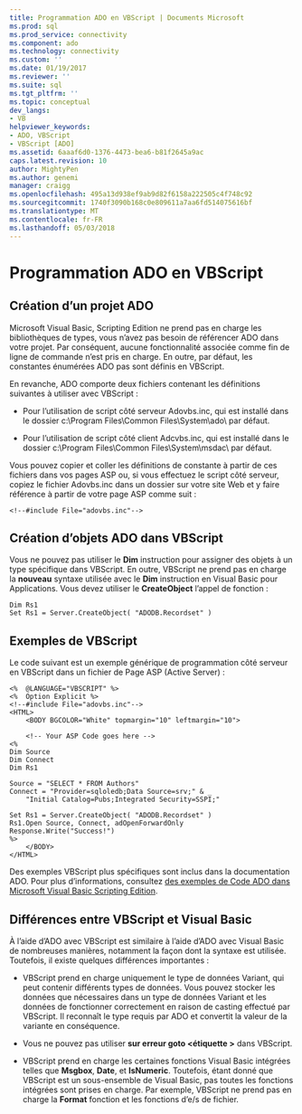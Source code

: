 ```yaml
---
title: Programmation ADO en VBScript | Documents Microsoft
ms.prod: sql
ms.prod_service: connectivity
ms.component: ado
ms.technology: connectivity
ms.custom: ''
ms.date: 01/19/2017
ms.reviewer: ''
ms.suite: sql
ms.tgt_pltfrm: ''
ms.topic: conceptual
dev_langs:
- VB
helpviewer_keywords:
- ADO, VBScript
- VBScript [ADO]
ms.assetid: 6aaaf6d0-1376-4473-bea6-b81f2645a9ac
caps.latest.revision: 10
author: MightyPen
ms.author: genemi
manager: craigg
ms.openlocfilehash: 495a13d938ef9ab9d82f6158a222505c4f748c92
ms.sourcegitcommit: 1740f3090b168c0e809611a7aa6fd514075616bf
ms.translationtype: MT
ms.contentlocale: fr-FR
ms.lasthandoff: 05/03/2018
---
```

# <a name="vbscript-ado-programming"></a>Programmation ADO en VBScript
## <a name="creating-an-ado-project"></a>Création d’un projet ADO  
 Microsoft Visual Basic, Scripting Edition ne prend pas en charge les bibliothèques de types, vous n’avez pas besoin de référencer ADO dans votre projet. Par conséquent, aucune fonctionnalité associée comme fin de ligne de commande n’est pris en charge. En outre, par défaut, les constantes énumérées ADO pas sont définis en VBScript.  
  
 En revanche, ADO comporte deux fichiers contenant les définitions suivantes à utiliser avec VBScript :  
  
-   Pour l’utilisation de script côté serveur Adovbs.inc, qui est installé dans le dossier c:\Program Files\Common Files\System\ado\ par défaut.  
  
-   Pour l’utilisation de script côté client Adcvbs.inc, qui est installé dans le dossier c:\Program Files\Common Files\System\msdac\ par défaut.  
  
 Vous pouvez copier et coller les définitions de constante à partir de ces fichiers dans vos pages ASP ou, si vous effectuez le script côté serveur, copiez le fichier Adovbs.inc dans un dossier sur votre site Web et y faire référence à partir de votre page ASP comme suit :  
  
```  
<!--#include File="adovbs.inc"-->  
```  
  
## <a name="creating-ado-objects-in-vbscript"></a>Création d’objets ADO dans VBScript  
 Vous ne pouvez pas utiliser le **Dim** instruction pour assigner des objets à un type spécifique dans VBScript. En outre, VBScript ne prend pas en charge la **nouveau** syntaxe utilisée avec le **Dim** instruction en Visual Basic pour Applications. Vous devez utiliser le **CreateObject** l’appel de fonction :  
  
```  
Dim Rs1  
Set Rs1 = Server.CreateObject( "ADODB.Recordset" )  
```  
  
## <a name="vbscript-examples"></a>Exemples de VBScript  
 Le code suivant est un exemple générique de programmation côté serveur en VBScript dans un fichier de Page ASP (Active Server) :  
  
```  
<%  @LANGUAGE="VBSCRIPT" %>  
<%  Option Explicit %>  
<!--#include File="adovbs.inc"-->  
<HTML>  
    <BODY BGCOLOR="White" topmargin="10" leftmargin="10">  
  
    <!-- Your ASP Code goes here -->  
<%  
Dim Source  
Dim Connect  
Dim Rs1  
  
Source = "SELECT * FROM Authors"  
Connect = "Provider=sqloledb;Data Source=srv;" & _  
    "Initial Catalog=Pubs;Integrated Security=SSPI;"  
  
Set Rs1 = Server.CreateObject( "ADODB.Recordset" )  
Rs1.Open Source, Connect, adOpenForwardOnly  
Response.Write("Success!")  
%>  
    </BODY>  
</HTML>  
```  
  
 Des exemples VBScript plus spécifiques sont inclus dans la documentation ADO. Pour plus d’informations, consultez [des exemples de Code ADO dans Microsoft Visual Basic Scripting Edition](../../../ado/reference/ado-api/ado-code-examples-vbscript.md).  
  
## <a name="differences-between-vbscript-and-visual-basic"></a>Différences entre VBScript et Visual Basic  
 À l’aide d’ADO avec VBScript est similaire à l’aide d’ADO avec Visual Basic de nombreuses manières, notamment la façon dont la syntaxe est utilisée. Toutefois, il existe quelques différences importantes :  
  
-   VBScript prend en charge uniquement le type de données Variant, qui peut contenir différents types de données. Vous pouvez stocker les données que nécessaires dans un type de données Variant et les données de fonctionner correctement en raison de casting effectué par VBScript. Il reconnaît le type requis par ADO et convertit la valeur de la variante en conséquence.  
  
-   Vous ne pouvez pas utiliser **sur erreur goto \<étiquette >** dans VBScript.  
  
-   VBScript prend en charge les certaines fonctions Visual Basic intégrées telles que **Msgbox**, **Date**, et **IsNumeric**. Toutefois, étant donné que VBScript est un sous-ensemble de Visual Basic, pas toutes les fonctions intégrées sont prises en charge. Par exemple, VBScript ne prend pas en charge la **Format** fonction et les fonctions d’e/s de fichier.
